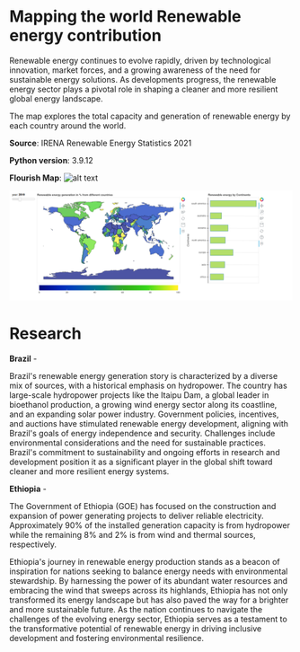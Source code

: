 # Mapping the world Renewable energy contribution

Renewable energy continues to evolve rapidly, driven by technological innovation, market forces, and a growing awareness of the need for sustainable energy solutions. As developments progress, the renewable energy sector plays a pivotal role in shaping a cleaner and more resilient global energy landscape.

The map explores the total capacity and generation of renewable energy by each country around the world.

**Source**: IRENA Renewable Energy Statistics 2021

**Python version**: 3.9.12

**Flourish Map**: 
![alt text]('https://public.flourish.studio/visualisation/16274813/')

![Image](world_map.png)

# Research

**Brazil** -

Brazil's renewable energy generation story is characterized by a diverse mix of sources, with a historical emphasis on hydropower. The country has large-scale hydropower projects like the Itaipu Dam, a global leader in bioethanol production, a growing wind energy sector along its coastline, and an expanding solar power industry. Government policies, incentives, and auctions have stimulated renewable energy development, aligning with Brazil's goals of energy independence and security. Challenges include environmental considerations and the need for sustainable practices. Brazil's commitment to sustainability and ongoing efforts in research and development position it as a significant player in the global shift toward cleaner and more resilient energy systems.

**Ethiopia** - 

The Government of Ethiopia (GOE) has focused on the construction and expansion of power generating projects to deliver reliable electricity. Approximately 90% of the installed generation capacity is from hydropower while the remaining 8% and 2% is from wind and thermal sources, respectively.

Ethiopia's journey in renewable energy production stands as a beacon of inspiration for nations seeking to balance energy needs with environmental stewardship. By harnessing the power of its abundant water resources and embracing the wind that sweeps across its highlands, Ethiopia has not 
only transformed its energy landscape but has also paved the way for a brighter and more sustainable future. As the nation continues to navigate the challenges of the evolving energy sector, Ethiopia serves as a testament to the transformative potential of renewable energy in driving inclusive development and fostering environmental resilience.

